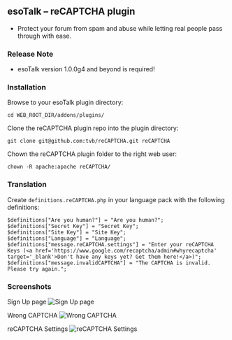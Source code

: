 ## esoTalk – reCAPTCHA plugin

- Protect your forum from spam and abuse while letting real people pass through with ease.

### Release Note

- esoTalk version 1.0.0g4 and beyond is required!

### Installation

Browse to your esoTalk plugin directory:
```
cd WEB_ROOT_DIR/addons/plugins/
```

Clone the reCAPTCHA plugin repo into the plugin directory:
```
git clone git@github.com:tvb/reCAPTCHA.git reCAPTCHA
```

Chown the reCAPTCHA plugin folder to the right web user:
```
chown -R apache:apache reCAPTCHA/
```

### Translation

Create `definitions.reCAPTCHA.php` in your language pack with the following definitions:

```
$definitions["Are you human?"] = "Are you human?";
$definitions["Secret Key"] = "Secret Key";
$definitions["Site Key"] = "Site Key";
$definitions["Language"] = "Language";
$definitions["message.reCAPTCHA.settings"] = "Enter your reCAPTCHA Keys (<a href='https://www.google.com/recaptcha/admin#whyrecaptcha' target='_blank'>Don't have any keys yet? Get them here!</a>)";
$definitions["message.invalidCAPTCHA"] = "The CAPTCHA is invalid. Please try again.";
```

### Screenshots
Sign Up page
![Sign Up page](http://i.imgur.com/xq3WbLf.png)

Wrong CAPTCHA
![Wrong CAPTCHA](http://i.imgur.com/THqvAsK.png)

reCAPTCHA Settings
![reCAPTCHA Settings](http://i.imgur.com/M7ZX1R1.png)
